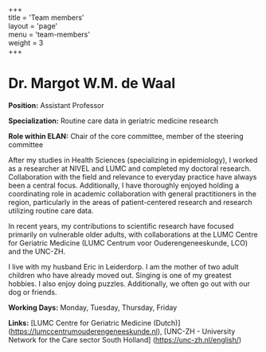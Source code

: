 +++  
title = 'Team members'  
layout = 'page'  
menu = 'team-members'  
weight = 3  
+++ 

# Dr. Margot W.M. de Waal

**Position:** Assistant Professor

**Specialization:** Routine care data in geriatric medicine research

**Role within ELAN:** Chair of the core committee, member of the steering committee

After my studies in Health Sciences (specializing in epidemiology), I worked as a researcher at NIVEL and LUMC and completed my doctoral research. Collaboration with the field and relevance to everyday practice have always been a central focus. Additionally, I have thoroughly enjoyed holding a coordinating role in academic collaboration with general practitioners in the region, particularly in the areas of patient-centered research and research utilizing routine care data.

In recent years, my contributions to scientific research have focused primarily on vulnerable older adults, with collaborations at the LUMC Centre for Geriatric Medicine (LUMC Centrum voor Ouderengeneeskunde, LCO) and the UNC-ZH.

I live with my husband Eric in Leiderdorp. I am the mother of two adult children who have already moved out. Singing is one of my greatest hobbies. I also enjoy doing puzzles. Additionally, we often go out with our dog or friends.

**Working Days:** Monday, Tuesday, Thursday, Friday

**Links:** [LUMC Centre for Geriatric Medicine (Dutch)] (https://lumccentrumouderengeneeskunde.nl), [UNC-ZH - University Network for the Care sector South Holland] (https://unc-zh.nl/english/) 
